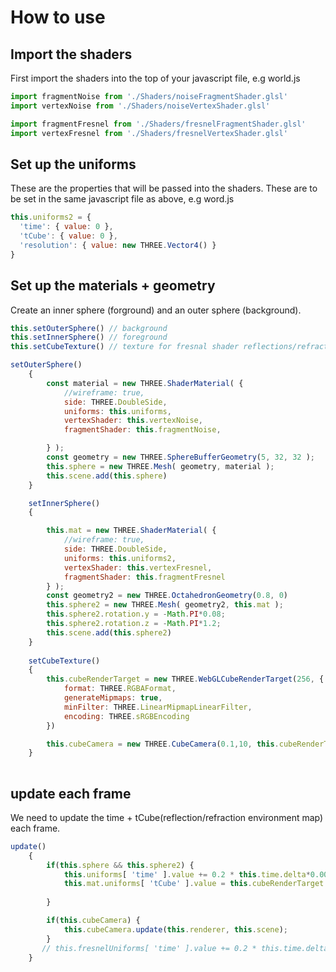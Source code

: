 # How to use

## Import the shaders

First import the shaders into the top of your javascript file, e.g world.js

```js
import fragmentNoise from './Shaders/noiseFragmentShader.glsl'
import vertexNoise from './Shaders/noiseVertexShader.glsl'

import fragmentFresnel from './Shaders/fresnelFragmentShader.glsl'
import vertexFresnel from './Shaders/fresnelVertexShader.glsl'
```

## Set up the uniforms

These are the properties that will be passed into the shaders. These are to be set in the same javascript file as above, e.g word.js

```js
this.uniforms2 = {
  'time': { value: 0 },
  'tCube': { value: 0 },
  'resolution': { value: new THREE.Vector4() }
}
```

## Set up the materials + geometry

Create an inner sphere (forground) and an outer sphere (background).

```js
this.setOuterSphere() // background
this.setInnerSphere() // foreground
this.setCubeTexture() // texture for fresnal shader reflections/refractions

setOuterSphere()
    {
        const material = new THREE.ShaderMaterial( {
            //wireframe: true,
            side: THREE.DoubleSide,
            uniforms: this.uniforms,
            vertexShader: this.vertexNoise,
            fragmentShader: this.fragmentNoise,

        } );
        const geometry = new THREE.SphereBufferGeometry(5, 32, 32 );
        this.sphere = new THREE.Mesh( geometry, material );
        this.scene.add(this.sphere)        
    }

    setInnerSphere()
    {

        this.mat = new THREE.ShaderMaterial( {
            //wireframe: true,
            side: THREE.DoubleSide,
            uniforms: this.uniforms2,
            vertexShader: this.vertexFresnel,
            fragmentShader: this.fragmentFresnel
        } );
        const geometry2 = new THREE.OctahedronGeometry(0.8, 0)
        this.sphere2 = new THREE.Mesh( geometry2, this.mat );
        this.sphere2.rotation.y = -Math.PI*0.08;
        this.sphere2.rotation.z = -Math.PI*1.2;
        this.scene.add(this.sphere2)        
    }
    
    setCubeTexture()
    {
        this.cubeRenderTarget = new THREE.WebGLCubeRenderTarget(256, {
            format: THREE.RGBAFormat,
            generateMipmaps: true,
            minFilter: THREE.LinearMipmapLinearFilter,
            encoding: THREE.sRGBEncoding
        })

        this.cubeCamera = new THREE.CubeCamera(0.1,10, this.cubeRenderTarget);
    }
    
```

## update each frame

We need to update the time + tCube(reflection/refraction environment map) each frame.

```js
update()
    {
        if(this.sphere && this.sphere2) {
            this.uniforms[ 'time' ].value += 0.2 * this.time.delta*0.002;
            this.mat.uniforms[ 'tCube' ].value = this.cubeRenderTarget.texture;
            
        }

        if(this.cubeCamera) {
            this.cubeCamera.update(this.renderer, this.scene); 
        }
       // this.fresnelUniforms[ 'time' ].value += 0.2 * this.time.delta*0.005;
    }
```    

